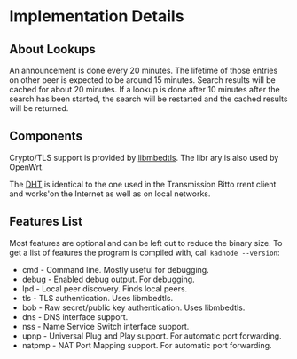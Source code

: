 
# Implementation Details

## About Lookups

An announcement is done every 20 minutes. The lifetime of those entries on other peer is expected to be around 15 minutes.
Search results will be cached for about 20 minutes. If a lookup is done after 10 minutes after the search has been started, the search will be restarted and the cached results will be returned.

## Components

Crypto/TLS support is provided by [libmbedtls](https://github.com/ARMmbed/mbedtls/). The libr
ary is also used by OpenWrt.

The [DHT](https://github.com/jech/dht) is identical to the one used in the Transmission Bitto
rrent client and works'on the Internet as well as on local networks.

## Features List

Most features are optional and can be left out to reduce the binary size.
To get a list of features the program is compiled with, call `kadnode --version`:

* cmd - Command line. Mostly useful for debugging.
* debug - Enabled debug output. For debugging.
* lpd - Local peer discovery. Finds local peers.
* tls - TLS authentication. Uses libmbedtls.
* bob - Raw secret/public key authentication. Uses libmbedtls.
* dns - DNS interface support.
* nss - Name Service Switch interface support.
* upnp - Universal Plug and Play support. For automatic port forwarding.
* natpmp - NAT Port Mapping support. For automatic port forwarding.

